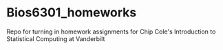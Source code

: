 # Bios6301_homeworks
Repo for turning in homework assignments for Chip Cole's Introduction to Statistical Computing at Vanderbilt
